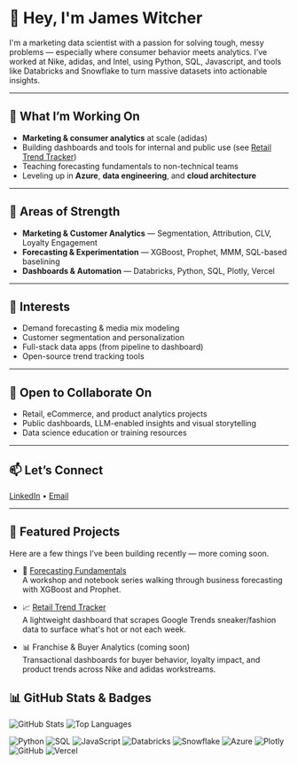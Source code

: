 # 👋 Hey, I'm James Witcher

I'm a marketing data scientist with a passion for solving tough, messy problems — especially where consumer behavior meets analytics. I’ve worked at Nike, adidas, and Intel, using Python, SQL, Javascript, and tools like Databricks and Snowflake to turn massive datasets into actionable insights.

---

## 🚀 What I’m Working On
- **Marketing & consumer analytics** at scale (adidas)
- Building dashboards and tools for internal and public use (see [Retail Trend Tracker](https://retail-trend-tracker.vercel.app/))
- Teaching forecasting fundamentals to non-technical teams
- Leveling up in **Azure**, **data engineering**, and **cloud architecture**

---
## 📍 Areas of Strength
- **Marketing & Customer Analytics** — Segmentation, Attribution, CLV, Loyalty Engagement
- **Forecasting & Experimentation** — XGBoost, Prophet, MMM, SQL-based baselining
- **Dashboards & Automation** — Databricks, Python, SQL, Plotly, Vercel
---

## 🧠 Interests
- Demand forecasting & media mix modeling
- Customer segmentation and personalization
- Full-stack data apps (from pipeline to dashboard)
- Open-source trend tracking tools

---

## 🤝 Open to Collaborate On
- Retail, eCommerce, and product analytics projects
- Public dashboards, LLM-enabled insights and visual storytelling
- Data science education or training resources

---

## 📫 Let’s Connect
[LinkedIn](https://www.linkedin.com/in/james-witcher/) • [Email](mailto:james.witcher@outlook.com)

---

## 📌 Featured Projects
Here are a few things I’ve been building recently — more coming soon.

- 🧠 [Forecasting Fundamentals](https://github.com/jwitcher3/forecasting-fundamentals)  
  A workshop and notebook series walking through business forecasting with XGBoost and Prophet.

- 📈 [Retail Trend Tracker](https://github.com/jwitcher3/retail-trend-tracker)  
  A lightweight dashboard that scrapes Google Trends sneaker/fashion data to surface what's hot or not each week.

- 📊 Franchise & Buyer Analytics (coming soon)  
  Transactional dashboards for buyer behavior, loyalty impact, and product trends across Nike and adidas workstreams.

## 📊 GitHub Stats & Badges

![GitHub Stats](https://github-readme-stats.vercel.app/api?username=jwitcher3&show_icons=true&theme=default&hide_rank=true)
![Top Languages](https://github-readme-stats.vercel.app/api/top-langs/?username=jwitcher3&layout=compact&hide=html&theme=default)

![Python](https://img.shields.io/badge/Python-3776AB?style=flat&logo=python&logoColor=white)
![SQL](https://img.shields.io/badge/SQL-005C84?style=flat&logo=postgresql&logoColor=white)
![JavaScript](https://img.shields.io/badge/JavaScript-F7DF1E?style=flat&logo=javascript&logoColor=black)
![Databricks](https://img.shields.io/badge/Databricks-E36C00?style=flat&logo=databricks&logoColor=white)
![Snowflake](https://img.shields.io/badge/Snowflake-29B5E8?style=flat&logo=snowflake&logoColor=white)
![Azure](https://img.shields.io/badge/Azure-0078D4?style=flat&logo=microsoftazure&logoColor=white)
![Plotly](https://img.shields.io/badge/Plotly-3F4F75?style=flat&logo=plotly&logoColor=white)
![GitHub](https://img.shields.io/badge/GitHub-181717?style=flat&logo=github&logoColor=white)
![Vercel](https://img.shields.io/badge/Vercel-000000?style=flat&logo=vercel&logoColor=white)

<!---
jwitcher3/jwitcher3 is a ✨ special ✨ repository because its `README.md` (this file) appears on your GitHub profile.
You can click the Preview link to take a look at your changes.
--->

